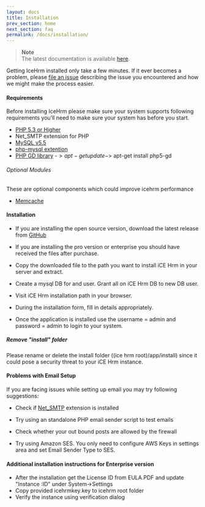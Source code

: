 ```yaml
---
layout: docs
title: Installation
prev_section: home
next_section: faq
permalink: /docs/installation/
---
```


> **Note**  
The latest documentation is available [here](https://icehrm.com/explore/docs-category/getting-started/).  

Getting IceHrm installed only take a few minutes. If it
ever becomes a problem, please <a href="https://github.com/gamonoid/icehrm/issues/new" target="_blank">file an issue</a>
describing the issue you encountered and how we might make the process easier.

#### Requirements

Before installing IceHrm please make sure your system supports following requirements
you’ll need to make sure your system has before you start.

- [PHP 5.3 or Higher](http://php.net/)
- Net_SMTP extension for PHP
- [MySQL v5.5](http://dev.mysql.com/downloads/)
- [php-mysql extention](http://php.net/manual/en/mysqli.installation.php)
- [PHP GD library](http://php.net/manual/en/mysqli.installation.php)
        -$> apt-get update
        -$> apt-get install php5-gd

###### Optional Modules

These are optional components which could improve icehrm performance

- [Memcache](https://www.digitalocean.com/community/tutorials/how-to-install-and-use-memcache-on-ubuntu-14-04)


#### Installation

- If you are installing the open source version, download the latest release from [GitHub](https://github.com/gamonoid/icehrm/releases/latest)

- If you are installing the pro version or enterprise you should have received the files after purchase.

- Copy the downloaded file to the path you want to install iCE Hrm in your server and extract.

- Create a mysql DB for and user. Grant all on iCE Hrm DB to new DB user.

- Visit iCE Hrm installation path in your browser.

- During the installation form, fill in details appropriately.

- Once the application is installed use the username = admin and password = admin to login to your system.

<div class="note warning">
  <h5>Remove "install" folder</h5>
  <p>Please rename or delete the install folder ((ice hrm root)/app/install) since it could pose a security threat to your iCE Hrm instance.</p>
</div>

#### Problems with Email Setup

If you are facing issues while setting up email you may try following suggestions:

- Check if [Net_SMTP](http://webplay.pro/groupware/webmail/horde/pear-net_smtp-class.html) extension is installed
    
- Try using an standalone PHP email sender script to test emails [](https://www.rackspace.com/knowledge_center/article/test-php-smtp-functionality)

- Check whether your out bound posts are allowed by the firewall

- Try using Amazon SES. You only need to configure AWS Keys in settings area and set Email Sender Type to SES.


#### Additional installation instructions for Enterprise version

- After the installation get the License ID from EULA.PDF and update "Instance :ID" under System->Settings
- Copy provided icehrmkey.key to icehrm root folder
- Verify the instance using verification dialog
